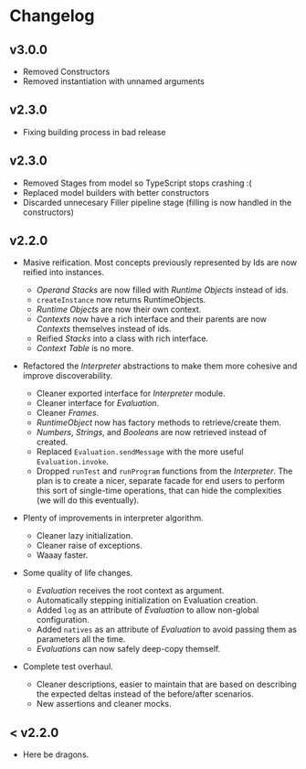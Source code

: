 # Changelog

## v3.0.0
- Removed Constructors
- Removed instantiation with unnamed arguments


## v2.3.0
- Fixing building process in bad release

## v2.3.0
- Removed Stages from model so TypeScript stops crashing :(
- Replaced model builders with better constructors
- Discarded unnecesary Filler pipeline stage (filling is now handled in the constructors)

## v2.2.0

- Masive reification. Most concepts previously represented by Ids are now reified into instances.
    - *Operand Stacks* are now filled with *Runtime Objects* instead of ids.
    - `createInstance` now returns RuntimeObjects.
    - *Runtime Objects* are now their own context.
    - *Contexts* now have a rich interface and their parents are now *Contexts* themselves instead of ids.
    - Reified *Stacks* into a class with rich interface.
    - *Context Table* is no more.

- Refactored the *Interpreter* abstractions to make them more cohesive and improve discoverability.
    - Cleaner exported interface for *Interpreter* module.
    - Cleaner interface for *Evaluation*.
    - Cleaner *Frames*.
    - *RuntimeObject* now has factory methods to retrieve/create them.
    - *Numbers*, *Strings*, and *Booleans* are now retrieved instead of created.
    - Replaced `Evaluation.sendMessage` with the more useful `Evaluation.invoke`.
    - Dropped `runTest` and `runProgram` functions from the *Interpreter*. The plan is to create a nicer, separate facade for end users to perform this sort of single-time operations, that can hide the complexities (we will do this eventually).

- Plenty of improvements in interpreter algorithm.
    - Cleaner lazy initialization.
    - Cleaner raise of exceptions.
    - Waaay faster.

- Some quality of life changes.
    - *Evaluation* receives the root context as argument.
    - Automatically stepping initialization on Evaluation creation.
    - Added `log` as an attribute of *Evaluation* to allow non-global configuration.
    - Added `natives` as an attribute of *Evaluation* to avoid passing them as parameters all the time.
    - *Evaluations* can now safely deep-copy themself.

- Complete test overhaul.
    - Cleaner descriptions, easier to maintain that are based on describing the expected deltas instead of the before/after scenarios.
    - New assertions and cleaner mocks.


## < v2.2.0
- Here be dragons.